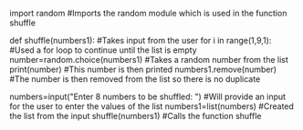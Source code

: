 import random #Imports the random module which is used in the function shuffle

def shuffle(numbers1): #Takes input from the user
    for i in range(1,9,1): #Used a for loop to continue until the list is empty
            number=random.choice(numbers1) #Takes a random number from the list
            print(number) #This number is then printed
            numbers1.remove(number) #The number is then removed from the list so there is no duplicate

numbers=input("Enter 8 numbers to be shuffled: ")
#Will provide an input for the user to enter the values of the list
numbers1=list(numbers)
#Created the list from the input
shuffle(numbers1)
#Calls the function shuffle
